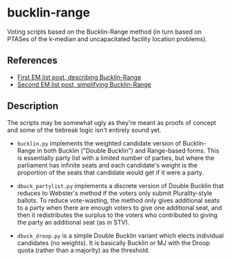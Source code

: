 # bucklin-range
Voting scripts based on the Bucklin-Range method (in turn based on PTASes of
the k-median and uncapacitated facility location problems).

## References
- [First EM list post, describing Bucklin-Range](http://lists.electorama.com/pipermail/election-methods-electorama.com/2015-January/131069.html) 
- [Second EM list post, simplifying Bucklin-Range](http://lists.electorama.com/pipermail/election-methods-electorama.com/2016-November/000976.html)

## Description

The scripts may be somewhat ugly as they're meant as proofs of concept and
some of the tiebreak logic isn't entirely sound yet.

- `bucklin.py` implements the weighted candidate version of Bucklin-Range 
in both Bucklin ("Double Bucklin") and Range-based forms. This is essentially
party list with a limited number of parties, but where the parliament has
infinite seats and each candidate's weight is the proportion of the seats that
candidate would get if it were a party.

- `dbuck_partylist.py` implements a discrete version of Double Bucklin that
reduces to Webster's method if the voters only submit Plurality-style ballots.
To reduce vote-wasting, the method only gives additional seats to a party when
there are enough voters to give one additional seat, and then it redistributes
the surplus to the voters who contributed to giving the party an additional
seat (as in STV).

- `dbuck_droop.py` is a simple Double Bucklin variant which elects 
individual candidates (no weights). It is basically Bucklin or MJ with the 
Droop quota (rather than a majority) as the threshold.
